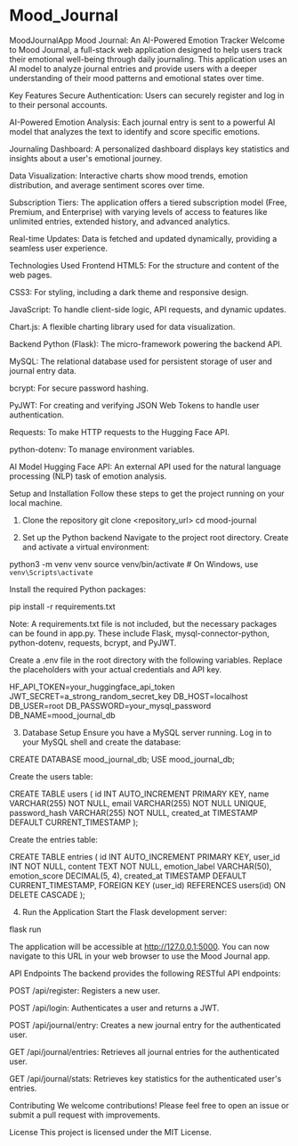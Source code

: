 # Mood_Journal
MoodJournalApp
Mood Journal: An AI-Powered Emotion Tracker
Welcome to Mood Journal, a full-stack web application designed to help users track their emotional well-being through daily journaling. This application uses an AI model to analyze journal entries and provide users with a deeper understanding of their mood patterns and emotional states over time.

Key Features
Secure Authentication: Users can securely register and log in to their personal accounts.

AI-Powered Emotion Analysis: Each journal entry is sent to a powerful AI model that analyzes the text to identify and score specific emotions.

Journaling Dashboard: A personalized dashboard displays key statistics and insights about a user's emotional journey.

Data Visualization: Interactive charts show mood trends, emotion distribution, and average sentiment scores over time.

Subscription Tiers: The application offers a tiered subscription model (Free, Premium, and Enterprise) with varying levels of access to features like unlimited entries, extended history, and advanced analytics.

Real-time Updates: Data is fetched and updated dynamically, providing a seamless user experience.

Technologies Used
Frontend
HTML5: For the structure and content of the web pages.

CSS3: For styling, including a dark theme and responsive design.

JavaScript: To handle client-side logic, API requests, and dynamic updates.

Chart.js: A flexible charting library used for data visualization.

Backend
Python (Flask): The micro-framework powering the backend API.

MySQL: The relational database used for persistent storage of user and journal entry data.

bcrypt: For secure password hashing.

PyJWT: For creating and verifying JSON Web Tokens to handle user authentication.

Requests: To make HTTP requests to the Hugging Face API.

python-dotenv: To manage environment variables.

AI Model
Hugging Face API: An external API used for the natural language processing (NLP) task of emotion analysis.

Setup and Installation
Follow these steps to get the project running on your local machine.

1. Clone the repository
git clone <repository_url>
cd mood-journal

2. Set up the Python backend
Navigate to the project root directory.
Create and activate a virtual environment:

python3 -m venv venv
source venv/bin/activate  # On Windows, use `venv\Scripts\activate`

Install the required Python packages:

pip install -r requirements.txt

Note: A requirements.txt file is not included, but the necessary packages can be found in app.py. These include Flask, mysql-connector-python, python-dotenv, requests, bcrypt, and PyJWT.

Create a .env file in the root directory with the following variables. Replace the placeholders with your actual credentials and API key.

HF_API_TOKEN=your_huggingface_api_token
JWT_SECRET=a_strong_random_secret_key
DB_HOST=localhost
DB_USER=root
DB_PASSWORD=your_mysql_password
DB_NAME=mood_journal_db

3. Database Setup
Ensure you have a MySQL server running. Log in to your MySQL shell and create the database:

CREATE DATABASE mood_journal_db;
USE mood_journal_db;

Create the users table:

CREATE TABLE users (
    id INT AUTO_INCREMENT PRIMARY KEY,
    name VARCHAR(255) NOT NULL,
    email VARCHAR(255) NOT NULL UNIQUE,
    password_hash VARCHAR(255) NOT NULL,
    created_at TIMESTAMP DEFAULT CURRENT_TIMESTAMP
);

Create the entries table:

CREATE TABLE entries (
    id INT AUTO_INCREMENT PRIMARY KEY,
    user_id INT NOT NULL,
    content TEXT NOT NULL,
    emotion_label VARCHAR(50),
    emotion_score DECIMAL(5, 4),
    created_at TIMESTAMP DEFAULT CURRENT_TIMESTAMP,
    FOREIGN KEY (user_id) REFERENCES users(id) ON DELETE CASCADE
);

4. Run the Application
Start the Flask development server:

flask run

The application will be accessible at http://127.0.0.1:5000. You can now navigate to this URL in your web browser to use the Mood Journal app.

API Endpoints
The backend provides the following RESTful API endpoints:

POST /api/register: Registers a new user.

POST /api/login: Authenticates a user and returns a JWT.

POST /api/journal/entry: Creates a new journal entry for the authenticated user.

GET /api/journal/entries: Retrieves all journal entries for the authenticated user.

GET /api/journal/stats: Retrieves key statistics for the authenticated user's entries.

Contributing
We welcome contributions! Please feel free to open an issue or submit a pull request with improvements.

License
This project is licensed under the MIT License.
